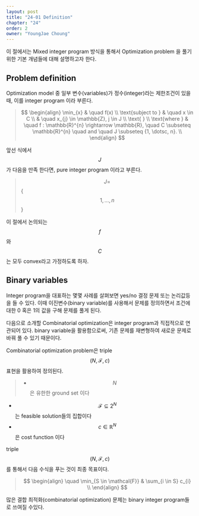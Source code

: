 ```yaml
---
layout: post
title: "24-01 Definition"
chapter: "24"
order: 2
owner: "YoungJae Choung"
---
```


이 절에서는 Mixed integer program 방식을 통해서 Optimization problem 을 풀기 위한 기본 개념들에 대해 설명하고자 한다.

## Problem definition
Optimization model 중 일부 변수(variables)가 정수(integer)라는 제한조건이 있을 때, 이를 integer program 이라 부른다.
> $$
> \begin{align}
> \min_{x} & \quad f(x) \\
> \text{subject to } & \quad x \in C \\
> & \quad x_{j} \in \mathbb{Z}, j \in J \\
> \text{ } \\
> \text{where } & \quad f : \mathbb{R}^{n} \rightarrow \mathbb{R}, \quad C \subseteq \mathbb{R}^{n} \quad and \quad J \subseteq {1, \dotsc, n}. \\
> \end{align}
> $$


앞선 식에서 $$J$$가 다음을 만족 한다면, pure integer program 이라고 부른다.
> $$ J =$$ \{ $$1, \dotsc, n$$ \} 


이 절에서 논의되는 $$f$$ 와 $$C$$ 는 모두 convex라고 가정하도록 하자.


## Binary variables
Integer program을 대표하는 몇몇 사례를 살펴보면 yes/no 결정 문제 또는 논리값등을 들 수 있다.
이때 이진변수(binary variable)를 사용해서 문제를 정의하면서 조건에 대한 0 혹은 1의 값을 구해 문제를 풀게 된다. 

다음으로 소개할 Combinatorial optimization은 integer program과 직접적으로 연관되어 있다. binary variable을 활용함으로써, 기존 문제를 재변형하여 새로운 문제로 바꿔 풀 수 있기 때문이다.

Combinatorial optimization problem은 triple $$(N, \mathcal{F}, c)$$ 표현을 활용하여 정의된다.<br>
> * $$ \quad N$$ 은 유한한 ground set 이다<br>
* $$ \quad \mathcal{F} \subseteq 2^{N}$$ 는 feasible solution들의 집합이다<br>
* $$ \quad c \in \mathbb{R}^{N}$$ 은 cost function 이다<br>

triple $$(N, \mathcal{F}, c)$$ 를 통해서 다음 수식을 푸는 것이 최종 목표이다.

> $$
> \begin{align}
\quad \min_{S \in \mathcal{F}} & \sum_{i \in S} c_{i} \\
> \end{align}
> $$

많은 결합 최적화(combinatorial optimization) 문제는 binary integer program들로 쓰여질 수있다.

